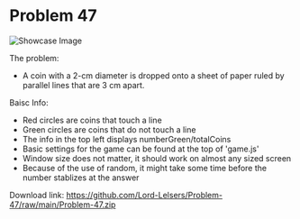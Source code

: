 # Problem 47

![Showcase Image](https://github.com/Lord-Lelsers/Problem-47/raw/main/showcase.PNG)

The problem:
- A coin with a 2-cm diameter is dropped onto a sheet of paper ruled by parallel lines that are 3 cm apart.

Baisc Info:
- Red circles are coins that touch a line
- Green circles are coins that do not touch a line
- The info in the top left displays numberGreen/totalCoins
- Basic settings for the game can be found at the top of 'game.js'
- Window size does not matter, it should work on almost any sized screen
- Because of the use of random, it might take some time before the number stablizes at the answer


Download link: https://github.com/Lord-Lelsers/Problem-47/raw/main/Problem-47.zip
